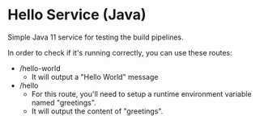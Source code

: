 # Hello Service (Java)

Simple Java 11 service for testing the build pipelines.

In order to check if it's running correctly, you can use these routes:
- /hello-world
  - It will output a "Hello World" message
- /hello
  - For this route, you'll need to setup a runtime environment variable named "greetings".
  - It will output the content of "greetings".